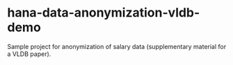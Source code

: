 # hana-data-anonymization-vldb-demo
Sample project for anonymization of salary data (supplementary material for a VLDB paper).
